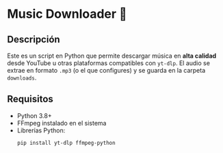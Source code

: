 # Music Downloader 🎵

## Descripción
Este es un script en Python que permite descargar música en **alta calidad** desde YouTube u otras plataformas compatibles con `yt-dlp`. El audio se extrae en formato `.mp3` (o el que configures) y se guarda en la carpeta `downloads`.

## Requisitos
- Python 3.8+
- FFmpeg instalado en el sistema
- Librerías Python:
  ```bash
  pip install yt-dlp ffmpeg-python